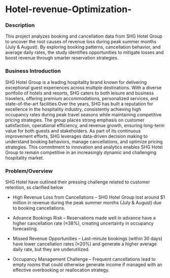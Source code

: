 # Hotel-revenue-Optimization-
### Description
This project analyzes booking and cancellation data from SHG Hotel Group to uncover the root causes of revenue loss during peak summer months (July & August). By exploring booking patterns, cancellation behavior, and average daily rates, the study identifies opportunities to mitigate losses and boost revenue through smarter reservation strategies.

### Business Introduction 

SHG Hotel Group is a leading hospitality brand known for delivering exceptional guest experiences across multiple destinations. With a diverse portfolio of hotels and resorts, SHG caters to both leisure and business travelers, offering premium accommodations, personalized services, and state-of-the-art facilities.Over the years, SHG has built a reputation for excellence in the hospitality industry, consistently achieving high occupancy rates during peak travel seasons while maintaining competitive pricing strategies. The group places strong emphasis on customer satisfaction, operational efficiency, and revenue growth, ensuring long-term value for both guests and stakeholders. As part of its continuous improvement efforts, SHG leverages data-driven decision making to understand booking behaviors, manage cancellations, and optimize pricing strategies. This commitment to innovation and analytics enables SHG Hotel Group to remain competitive in an increasingly dynamic and challenging hospitality market.

### Problem/Overview

SHG Hotel have outlined their pressing challenge related to customer retention, ss clarified below 

- High Revenue Loss from Cancellations – SHG Hotel Group lost around $1 million in revenue during the peak summer months (July & August) due to booking cancellations.

- Advance Bookings Risk – Reservations made well in advance have a higher cancellation rate (≈38%), creating uncertainty in occupancy forecasting.

- Missed Revenue Opportunities – Last-minute bookings (within 30 days) have lower cancellation rates (≈20%) and generate a higher average daily rate, but they are underutilized.

- Occupancy Management Challenge – Frequent cancellations lead to empty rooms that could otherwise generate income if managed with an effective overbooking or reallocation strategy.


